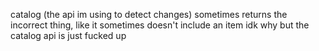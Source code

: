catalog (the api im using to detect changes) sometimes returns the incorrect thing, like it sometimes doesn't include an item idk why but the catalog api is just fucked up
